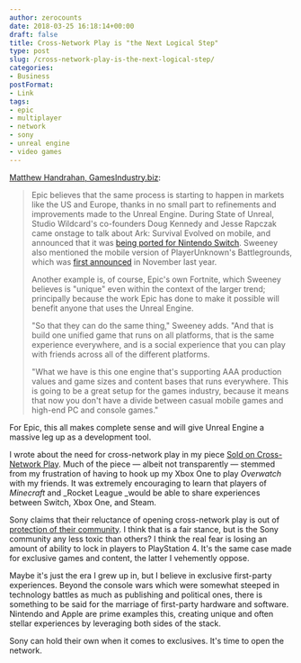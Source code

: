 ```yaml
---
author: zerocounts
date: 2018-03-25 16:18:14+00:00
draft: false
title: Cross-Network Play is "the Next Logical Step"
type: post
slug: /cross-network-play-is-the-next-logical-step/
categories:
- Business
postFormat:
- Link
tags:
- epic
- multiplayer
- network
- sony
- unreal engine
- video games
---
```


[Matthew Handrahan, GamesIndustry.biz](https://www.gamesindustry.biz/articles/2018-03-21-epic-games-the-barrier-between-xbox-and-playstation-will-inevitably-come-down):

> Epic believes that the same process is starting to happen in markets like the US and Europe, thanks in no small part to refinements and improvements made to the Unreal Engine. During State of Unreal, Studio Wildcard's co-founders Doug Kennedy and Jesse Rapczak came onstage to talk about Ark: Survival Evolved on mobile, and announced that it was [being ported for Nintendo Switch](http://www.gamesindustry.biz/articles/2018-03-21-how-they-got-ark-survival-evolved-working-on-switch). Sweeney also mentioned the mobile version of PlayerUnknown's Battlegrounds, which was [first announced](https://www.gamesindustry.biz/articles/2017-11-27-pubg-going-mobile-with-tencents-help) in November last year.
>
> Another example is, of course, Epic's own Fortnite, which Sweeney believes is "unique" even within the context of the larger trend; principally because the work Epic has done to make it possible will benefit anyone that uses the Unreal Engine.
>
> "So that they can do the same thing," Sweeney adds. "And that is build one unified game that runs on all platforms, that is the same experience everywhere, and is a social experience that you can play with friends across all of the different platforms.
>
> "What we have is this one engine that's supporting AAA production values and game sizes and content bases that runs everywhere. This is going to be a great setup for the games industry, because it means that now you don't have a divide between casual mobile games and high-end PC and console games."

For Epic, this all makes complete sense and will give Unreal Engine a massive leg up as a development tool.

I wrote about the need for cross-network play in my piece [Sold on Cross-Network Play](/2017/06/18/sold-on-cross-network-play/). Much of the piece — albeit not transparently — stemmed from my frustration of having to hook up my Xbox One to play _Overwatch_ with my friends. It was extremely encouraging to learn that players of _Minecraft_ and _Rocket League _would be able to share experiences between Switch, Xbox One, and Steam.

Sony claims that their reluctance of opening cross-network play is out of [protection of their community](https://www.eurogamer.net/articles/2017-06-13-sony-defends-decision-to-block-cross-play-with-xbox-one-and-nintendo-switch). I think that is a fair stance, but is the Sony community any less toxic than others? I think the real fear is losing an amount of ability to lock in players to PlayStation 4. It's the same case made for exclusive games and content, the latter I vehemently oppose.

Maybe it's just the era I grew up in, but I believe in exclusive first-party experiences. Beyond the console wars which were somewhat steeped in technology battles as much as publishing and political ones, there is something to be said for the marriage of first-party hardware and software. Nintendo and Apple are prime examples this, creating unique and often stellar experiences by leveraging both sides of the stack.

Sony can hold their own when it comes to exclusives. It's time to open the network.
